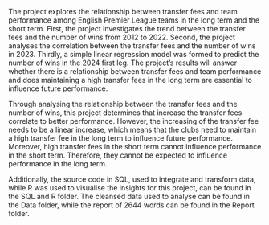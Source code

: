 The project explores the relationship between transfer fees and team performance among English Premier League teams in the long term and the short term. First, the project investigates the trend between the transfer fees and the number of wins from 2012 to 2022. Second, the project analyses the correlation between the transfer fees and the number of wins in 2023. Thirdly, a simple linear regression model was formed to predict the number of wins in the 2024 first leg. The project’s results will answer whether there is a relationship between transfer fees and team performance and does maintaining a high transfer fees in the long term are essential to influence future performance.


Through analysing the relationship between the transfer fees and the number of wins, this project determines that increase the transfer fees correlate to better performance. However, the increasing of the transfer fee needs to be a linear increase, which means that the clubs need to maintain a high transfer fee in the long term to influence future performance. Moreover, high transfer fees in the short term cannot influence performance in the short term. Therefore, they cannot be expected to influence performance in the long term.

Additionally, the source code in SQL, used to integrate and transform data, while R was used to visualise the insights for this project, can be found in the SQL and R folder.
The cleansed data used to analyse can be found in the Data folder, while the report of 2644 words can be found in the Report folder.

